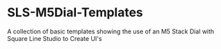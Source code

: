 # SLS-M5Dial-Templates
A collection of basic templates showing the use of an M5 Stack Dial with Square Line Studio to Create UI's
